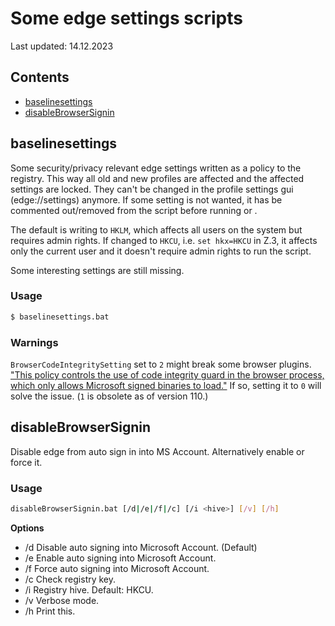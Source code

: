# Some edge settings scripts
Last updated: 14.12.2023  

## Contents
- [baselinesettings](#baselinesettings)
- [disableBrowserSignin](#disableBrowserSignin)




## baselinesettings
Some security/privacy relevant edge settings written as a policy to the registry.
This way all old and new profiles are affected and the affected settings are locked.
They can't be changed in the profile settings gui (edge://settings) anymore.
If some setting is not wanted, it has be commented out/removed from the script before running or .

The default is writing to `HKLM`, which affects all users on the system but requires admin rights.
If changed to `HKCU`, i.e. `set hkx=HKCU` in Z.3, it affects only the current user and it doesn't require admin rights to run the script.

Some interesting settings are still missing.

### Usage
```bash
$ baselinesettings.bat
```

### Warnings
`BrowserCodeIntegritySetting` set to `2` might break some browser plugins.
["This policy controls the use of code integrity guard in the browser process, which only allows Microsoft signed binaries to load."](https://learn.microsoft.com/en-us/deployedge/microsoft-edge-policies#browsercodeintegritysetting)
If so, setting it to `0` will solve the issue. 
(`1` is obsolete as of version 110.)



## disableBrowserSignin
Disable edge from auto sign in into MS Account.
Alternatively enable or force it.

### Usage
```bash
disableBrowserSignin.bat [/d|/e|/f|/c] [/i <hive>] [/v] [/h]
```

**Options**
- /d Disable auto signing into Microsoft Account. (Default)
- /e Enable auto signing into Microsoft Account.
- /f Force auto signing into Microsoft Account.
- /c Check registry key.
- /i Registry hive. Default: HKCU.
- /v Verbose mode.
- /h Print this.
